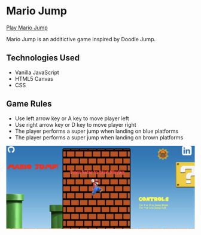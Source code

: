 # Mario Jump
[Play Mario Jump](https://hsachdeva01.github.io/MarioJump/)

Mario Jump is an additictive game inspired by Doodle Jump.

## Technologies Used

* Vanilla JavaScript
* HTML5 Canvas
* CSS

## Game Rules
* Use left arrow key or A key to move player left
* Use right arrow key or D key to move player right
* The player performs a super jump when landing on blue platforms
* The player performs a super jump when landing on brown platforms

![](/assets/images/Mario%20Jump.png)

